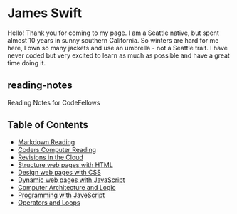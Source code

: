 # James Swift

Hello! Thank you for coming to my page. I am a Seattle native, but spent almost 10 years in sunny southern California. So winters are hard for me here, I own so many jackets and use an umbrella - not a Seattle trait. I have never coded but very excited to learn as much as possible and have a great time doing it.

## reading-notes

Reading Notes for CodeFellows

## Table of Contents

- [Markdown Reading](learning-markdown.md)
- [Coders Computer Reading](coders-computer.md)
- [Revisions in the Cloud](revisions-and-the-cloud-notes.md)
- [Structure web pages with HTML](HTML.md)
- [Design web pages with CSS](reading-5.md)
- [Dynamic web pages with JavaScript](JavaScript.md)
- [Computer Architecture and Logic](Computer-Architecture-and-Logic.md)
- [Programming with JaveScript](programming-with-JS.md)
- [Operators and Loops](Operators-and-Loops.md)